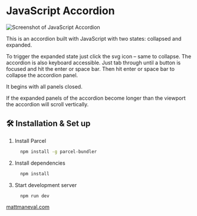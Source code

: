 # JavaScript Accordion

![Screenshot of JavaScript Accordion](https://user-images.githubusercontent.com/30243679/105418312-eb2dae80-5c0a-11eb-8d8f-16ff9c0ec42f.png)

This is an accordion built with JavaScript with two states: collapsed and expanded.

To trigger the expanded state just click the svg icon – same to collapse. The accordion is also keyboard accessible. Just tab through until a button is focused and hit the enter or space bar. Then hit enter or space bar to collapse the accordion panel. 

It begins with all panels closed.

If the expanded panels of the accordion become longer than the viewport the accordion will scroll vertically.

## 🛠️ Installation & Set up

1. Install Parcel

    ```sh
      npm install -g parcel-bundler
    ```

2. Install dependencies

    ```sh
      npm install
    ```

3. Start development server

    ```sh
      npm run dev
    ```
[mattmaneval.com](https://mattmaneval.com "Matt Maneval's personal website.")
